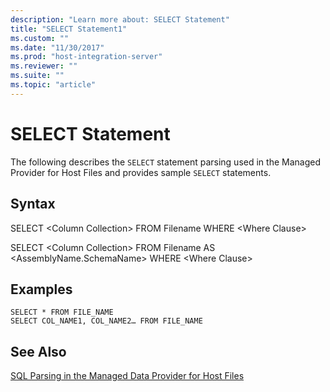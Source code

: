 ```yaml
---
description: "Learn more about: SELECT Statement"
title: "SELECT Statement1"
ms.custom: ""
ms.date: "11/30/2017"
ms.prod: "host-integration-server"
ms.reviewer: ""
ms.suite: ""
ms.topic: "article"
---
```

# SELECT Statement
The following describes the `SELECT` statement parsing used in the Managed Provider for Host Files and provides sample `SELECT` statements.  
  
## Syntax  
 SELECT \<Column Collection> FROM Filename WHERE \<Where Clause>  
  
 SELECT \<Column Collection> FROM Filename AS \<AssemblyName.SchemaName> WHERE \<Where Clause>  
  
## Examples  
  
```  
SELECT * FROM FILE_NAME   
SELECT COL_NAME1, COL_NAME2… FROM FILE_NAME   
```  
  
## See Also  
 [SQL Parsing in the Managed Data Provider for Host Files](../core/sql-parsing-in-the-managed-data-provider-for-host-files2.md)
